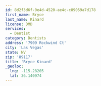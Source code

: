 ```yaml
---
id: 8d2f3d6f-0e4d-4520-ae4c-c89059a7d178
first_name: Bryce
last_name: Kinard
license: DMD
services:
  - Dentist
category: Dentists
address: '7909 Rockwind Ct'
city: 'Las Vegas'
state: NV
zip: '89117'
title: 'Bryce Kinard'
_geoloc:
  lng: -115.28205
  lat: 36.140974
---
```

